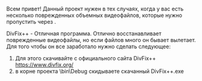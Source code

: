 Всем привет!
Данный проект нужен в тех случаях, когда у вас есть несколько поврежденных объемных видеофайлов, которые нужно пропустить через .

DivFix++ - Отличная программа. Отлично восстанавливает поврежденные видеофайлы, но если файлов много он бывает вылетает. Для того чтобы он все заработало нужно сделать следующее:
1. Для этого скачивайте с официального сайта DivFix++ https://www.divfix.org/
2. в корне проекта \bin\Debug скидываете скачанный DivFix++.exe
